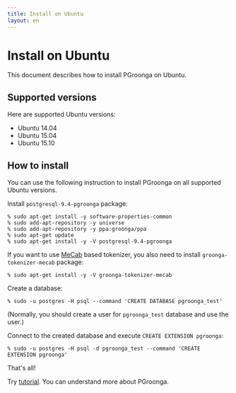 ```yaml
---
title: Install on Ubuntu
layout: en
---
```


# Install on Ubuntu

This document describes how to install PGroonga on Ubuntu.

## Supported versions

Here are supported Ubuntu versions:

  * Ubuntu 14.04
  * Ubuntu 15.04
  * Ubuntu 15.10

## How to install

You can use the following instruction to install PGroonga on all supported Ubuntu versions.

Install `postgresql-9.4-pgroonga` package:

```text
% sudo apt-get install -y software-properties-common
% sudo add-apt-repository -y universe
% sudo add-apt-repository -y ppa:groonga/ppa
% sudo apt-get update
% sudo apt-get install -y -V postgresql-9.4-pgroonga
```

If you want to use [MeCab](http://taku910.github.io/mecab/) based tokenizer, you also need to install `groonga-tokenizer-mecab` package:

```text
% sudo apt-get install -y -V groonga-tokenizer-mecab
```

Create a database:

```text
% sudo -u postgres -H psql --command 'CREATE DATABASE pgroonga_test'
```

(Normally, you should create a user for `pgroonga_test` database and use the user.)

Connect to the created database and execute `CREATE EXTENSION pgroonga`:

```text
% sudo -u postgres -H psql -d pgroonga_test --command 'CREATE EXTENSION pgroonga'
```

That's all!

Try [tutorial](../tutorial/). You can understand more about PGroonga.
